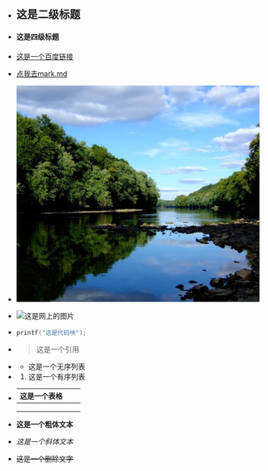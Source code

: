 - ## 这是二级标题


- #### 这是四级标题


- [这是一个百度链接](www.baidu.com)

- [点我去mark.md](mark.md)

- ![这是本地图片](111.jpg)

- ![这是网上的图片](https://gimg2.baidu.com/image_search/src=http%3A%2F%2Ffile2.renrendoc.com%2Ffileroot_temp3%2F2021-3%2F22%2F6d6d4388-7021-4580-9c52-5676233033d2%2F6d6d4388-7021-4580-9c52-5676233033d23.gif&refer=http%3A%2F%2Ffile2.renrendoc.com&app=2002&size=f9999,10000&q=a80&n=0&g=0n&fmt=jpeg?sec=1622372846&t=c55042188c6bf750534cef1feb9b54bf)

- ```c
  printf("这是代码块");
  ```

- > 这是一个引用

- - 这是一个无序列表

- 1. 这是一个有序列表

- | 这是一个表格 |      |      |
  | ------------ | ---- | ---- |
  |              |      |      |
  |              |      |      |
  |              |      |      |

- **这是一个粗体文本**

- *这是一个斜体文本*

- ~~这是一个删除文字~~

